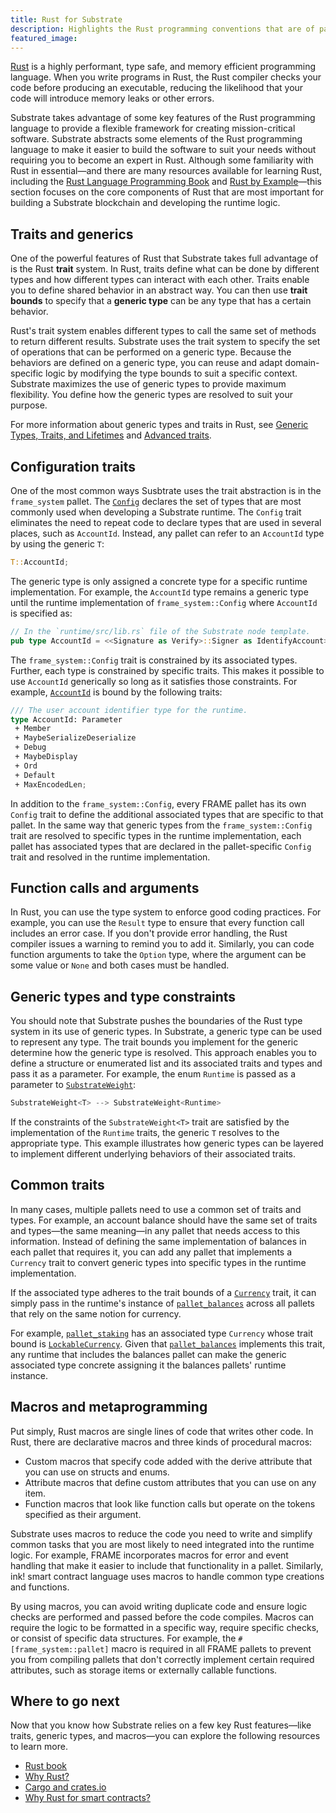 ```yaml
---
title: Rust for Substrate
description: Highlights the Rust programming conventions that are of particular importance when developing a Substrate blockchain.
featured_image:
--- 
```


[Rust](https://www.rust-lang.org/) is a highly performant, type safe, and memory efficient programming language.
When you write programs in Rust, the Rust compiler checks your code before producing an executable, reducing the likelihood that your code will introduce memory leaks or other errors.

Substrate takes advantage of some key features of the Rust programming language to provide a flexible framework for creating mission-critical software.
Substrate abstracts some elements of the Rust programming language to make it easier to build the software to suit your needs without requiring you to become an expert in Rust.
Although some familiarity with Rust in essential—and there are many resources available for learning Rust, including the [Rust Language Programming Book](https://doc.rust-lang.org/book/) and [Rust by Example](https://doc.rust-lang.org/rust-by-example/)—this section focuses on the core components of Rust that are most important for building a Substrate blockchain and developing the runtime logic.

## Traits and generics

One of the powerful features of Rust that Substrate takes full advantage of is the Rust **trait** system.
In Rust, traits define what can be done by different types and how different types can interact with each other.
Traits enable you to define shared behavior in an abstract way.
You can then use **trait bounds** to specify that a **generic type** can be any type that has a certain behavior.

Rust's trait system enables different types to call the same set of methods to return different results.
Substrate uses the trait system to specify the set of operations that can be performed on a generic type.
Because the behaviors are defined on a generic type, you can reuse and adapt domain-specific logic by modifying the type bounds to suit a specific context.
Substrate maximizes the use of generic types to provide maximum flexibility.
You define how the generic types are resolved to suit your purpose.

For more information about generic types and traits in Rust, see [Generic Types, Traits, and Lifetimes](https://doc.rust-lang.org/book/ch10-00-generics.html) and [Advanced traits](https://doc.rust-lang.org/book/ch19-03-advanced-traits.html).

## Configuration traits

One of the most common ways Susbtrate uses the trait abstraction is in the `frame_system` pallet.
The [`Config`](https://docs.substrate.io/rustdocs/latest/frame_system/pallet/trait.Config.html) declares the set of types that are most commonly used when developing a Substrate runtime.
The `Config` trait eliminates the need to repeat code to declare types that are used in several places, such as `AccountId`.
Instead, any pallet can refer to an `AccountId` type by using the generic `T`:

```rust
T::AccountId;
```

The generic type is only assigned a concrete type for a specific runtime implementation.
For example, the `AccountId` type remains a generic type until the runtime implementation of `frame_system::Config` where `AccountId` is specified as:

```rust
// In the `runtime/src/lib.rs` file of the Substrate node template.
pub type AccountId = <<Signature as Verify>::Signer as IdentifyAccount>::AccountId;
```

The `frame_system::Config` trait is constrained by its associated types.
Further, each type is constrained by specific traits.
This makes it possible to use `AccountId` generically so long as it satisfies those constraints.
For example, [`AccountId`](https://docs.substrate.io/rustdocs/latest/frame_system/pallet/trait.Config.html#associatedtype.AccountId) is bound by the following traits:

```rust
/// The user account identifier type for the runtime.
type AccountId: Parameter
 + Member
 + MaybeSerializeDeserialize
 + Debug
 + MaybeDisplay
 + Ord
 + Default
 + MaxEncodedLen;
```

In addition to the `frame_system::Config`, every FRAME pallet has its own `Config` trait to define the additional associated types that are specific to that pallet.
In the same way that generic types from the `frame_system::Config` trait are resolved to specific types in the runtime implementation, each pallet has associated types that are declared in the pallet-specific `Config` trait and resolved in the runtime implementation.

## Function calls and arguments

In Rust, you can use the type system to enforce good coding practices.
For example, you can use the `Result` type to ensure that every function call includes an error case.
If you don't provide error handling, the Rust compiler issues a warning to remind you to add it.
Similarly, you can code function arguments to take the `Option` type, where the argument can be some value or `None` and both cases must be handled.

## Generic types and type constraints

You should note that Substrate pushes the boundaries of the Rust type system in its use of generic types.
In Substrate, a generic type can be used to represent any type.
The trait bounds you implement for the generic determine how the generic type is resolved.
This approach enables you to define a structure or enumerated list and its associated traits and types and pass it as a parameter.
For example, the enum `Runtime` is passed as a parameter to [`SubstrateWeight`](https://docs.substrate.io/rustdocs/latest/frame_system/weights/struct.SubstrateWeight.html):

```rust
SubstrateWeight<T> --> SubstrateWeight<Runtime>
```

If the constraints of the `SubstrateWeight<T>` trait are satisfied by the implementation of the `Runtime` traits, the generic `T` resolves to the appropriate type.
This example illustrates how generic types can be layered to implement different underlying behaviors of their associated traits.

## Common traits

In many cases, multiple pallets need to use a common set of traits and types.
For example, an account balance should have the same set of traits and types—the same meaning—in any pallet that needs access to this information.
Instead of defining the same implementation of balances in each pallet that requires it, you can add any pallet that implements a `Currency` trait to convert generic types into specific types in the runtime implementation.

If the associated type adheres to the trait bounds of a [`Currency`](https://docs.substrate.io/rustdocs/latest/frame_support/traits/tokens/currency/index.html) trait, it can simply pass in the runtime's instance of [`pallet_balances`](https://docs.substrate.io/rustdocs/latest/pallet_balances/index.html) across all pallets that rely on the same notion for currency.

For example, [`pallet_staking`](https://docs.substrate.io/rustdocs/latest/pallet_staking/trait.Config.html) has an associated type `Currency` whose trait bound is [`LockableCurrency`](https://docs.substrate.io/rustdocs/latest/frame_support/traits/tokens/currency/trait.LockableCurrency.html).
Given that [`pallet_balances`](https://docs.substrate.io/rustdocs/latest/pallet_balances/index.html) implements this trait, any runtime that includes the balances pallet can make the generic associated type concrete assigning it the balances pallets' runtime instance.

## Macros and metaprogramming

Put simply, Rust macros are single lines of code that writes other code.
In Rust, there are declarative macros and three kinds of procedural macros:

* Custom macros that specify code added with the derive attribute that you can use on structs and enums.
* Attribute macros that define custom attributes that you can use on any item.
* Function macros that look like function calls but operate on the tokens specified as their argument.

Substrate uses macros to reduce the code you need to write and simplify common tasks that you are most likely to need integrated into the runtime logic.
For example, FRAME incorporates macros for error and event handling that make it easier to include that functionality in a pallet.
Similarly, ink! smart contract language uses macros to handle common type creations and functions.

By using macros, you can avoid writing duplicate code and ensure logic checks are performed and passed before the code compiles.
Macros can require the logic to be formatted in a specific way, require specific checks, or consist of specific data structures.
For example, the `#[frame_system::pallet]` macro is required in all FRAME pallets to prevent you from compiling pallets that don't correctly implement certain required attributes, such as storage items or externally callable functions.

## Where to go next

Now that you know how Substrate relies on a few key Rust features—like traits, generic types, and macros—you can explore the following resources to learn more.

* [Rust book](https://doc.rust-lang.org/book/)
* [Why Rust?](https://www.parity.io/blog/why-rust)
* [Cargo and crates.io](https://doc.rust-lang.org/book/ch14-00-more-about-cargo.html)
* [Why Rust for smart contracts?](https://paritytech.github.io/ink-docs/why-rust-for-smart-contracts)
